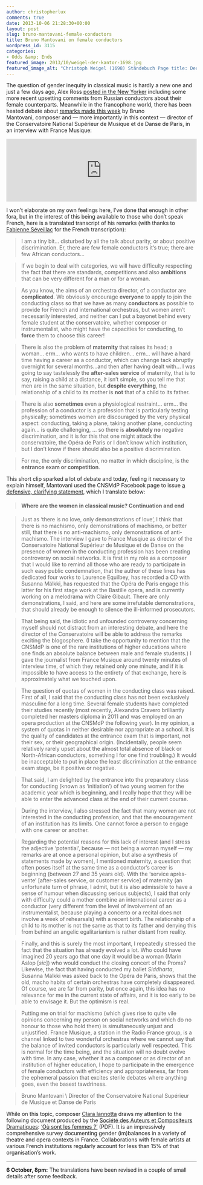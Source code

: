```yaml
---
author: christopherlux
comments: true
date: 2013-10-06 21:28:30+00:00
layout: post
slug: bruno-mantovani-female-conductors
title: Bruno Mantovani on female conductors
wordpress_id: 3115
categories:
- Odds &amp; Ends
featured_image: 2013/10/weigel-der-kantor-1698.jpg
featured_image_alt: "Christoph Weigel (1698) Ständebuch Page title: Der Kantor (Dirigent)"
---
```


The question of gender inequity in classical music is hardly a new one and just a few days ago, Alex Ross [posted in the New Yorker](http://www.newyorker.com/online/blogs/culture/2013/10/women-gays-and-classical-music.html) including some more recent upsetting comments from Russian conductors about their female counterparts. Meanwhile in the francophone world, there has been heated debate about [remarks made this week](https://soundcloud.com/france-musique/bruno-mantovani-directeur-du) by Bruno Mantovani, composer and — more importantly in this context — director of the Conservatoire National Supérieur de Musique et de Danse de Paris, in an interview with France Musique:

<p><iframe src="https://w.soundcloud.com/player/?url=http%3A%2F%2Fapi.soundcloud.com%2Ftracks%2F113623252&amp;color=77101c&amp;auto_play=false&amp;show_artwork=false" height="166" width="100%" frameborder="no" scrolling="no"></iframe></p>

I won’t elaborate on my own feelings here, I’ve done that enough in other fora, but in the interest of this being available to those who don’t speak French, here is a translated transcript of his remarks (with thanks to [Fabienne Séveillac](http://www.fabienneseveillac.com/) for the French transcription):

> I am a tiny bit… disturbed by all the talk about parity, or about positive discrimination. Er, there are few female conductors it’s true; there are few African conductors…

> If we begin to deal with categories, we will have difficulty respecting the fact that there are standards, competitions and also **ambitions** that can be very different for a man or for a woman.

> As you know, the aims of an orchestra director, of a conductor are **complicated**. We obviously encourage **everyone** to apply to join the conducting class so that we have as many **conductors** as possible to provide for French and international orchestras, but women aren’t necessarily interested, and neither can I put a bayonet behind every female student at the conservatoire, whether composer or instrumentalist, who might have the capacities for conducting, to **force** them to choose this career!

> There is also the problem of **maternity** that raises its head; a woman… erm… who wants to have children… erm… will have a hard time having a career as a conductor, which can change tack abruptly overnight for several months…and then after having dealt with… I was going to say tastelessly the **after-sales service** of maternity, that is to say, raising a child at a distance, it isn’t simple, so you tell me that men are in the same situation, but **despite everything**, the relationship of a child to its mother is **not** that of a child to its father.

> There is also **sometimes** even a physiological restraint… erm… the profession of a conductor is a profession that is particularly testing physically; sometimes women are discouraged by the very physical aspect: conducting, taking a plane, taking another plane, conducting again… is quite challenging, … so there is **absolutely no** negative discrimination, and it is for this that one might attack the conservatoire, the Opéra de Paris or I don’t know which institution, but I don’t know if there should also be a positive discrimination.

> For me, the only discrimination, no matter in which discipline, is the **entrance exam or competition**.

This short clip sparked a lot of debate and today, feeling it necessary to explain himself, Mantovani used the CNSMdP Facebook page to issue [a defensive, clarifying statement](https://www.facebook.com/conservatoiredeparis.cnsmdp/posts/520629861364907), which I translate below:

> #### Where are the women in classical music? Continuation and end

> Just as ‘there is no love, only demonstrations of love’, I think that there is no machismo, only demonstrations of machismo, or better still, that there is no anti-machismo, only demonstrations of anti-machismo. The interview I gave to France Musqiue as director of the Conservatoire National Supérieur de Musique et de Danse on the presence of women in the conducting profession has been creating controversy on social networks. It is first in my role as a composer that I would like to remind all those who are ready to participate in such easy public condemnation, that the author of these lines has dedicated four works to Laurence Equilbey, has recorded a CD with Susanna Mälkki, has requested that the Opéra de Paris engage this latter for his first stage work at the Bastille opera, and is currently working on a melodrama with Claire Gibault. There are only demonstrations, I said, and here are some irrefutable demonstrations, that should already be enough to silence the ill-informed prosecutors.

> That being said, the idiotic and unfounded controversy concerning myself should not distract from an interesting debate, and here the director of the Conservatoire will be able to address the remarks exciting the blogosphere. (I take the opportunity to mention that the CNSMdP is one of the rare institutions of higher educations where one finds an absolute balance between male and female students.) I gave the journalist from France Musique around twenty minutes of interview time, of which they retained only one minute, and if it is impossible to have access to the entirety of that exchange, here is approximately what we touched upon.

> The question of quotas of women in the conducting class was raised. First of all, I said that the conducting class has not been exclusively masculine for a long time. Several female students have completed their studies recently (most recently, Alexandra Cravero brilliantly completed her masters diploma in 2011 and was employed on an opera production at the CNSMdP the following year). In my opinion, a system of quotas in neither desirable nor appropriate at a school. It is the quality of candidates at the entrance exam that is important, not their sex, or their geographical origin. (Incidentally, people seem relatively rarely upset about the almost total absence of black or North-African conductors, something I for one find troubling.) It would be inacceptable to put in place the least discrimination at the entrance exam stage, be it positive or negative.

> That said, I am delighted by the entrance into the preparatory class for conducting (known as ‘initiation’) of two young women for the academic year which is beginning, and I really hope that they will be able to enter the advanced class at the end of their current course.

> During the interview, I also stressed the fact that many women are not interested in the conducting profession, and that the encouragement of an institution has its limits. One cannot force a person to engage with one career or another.

> Regarding the potential reasons for this lack of interest (and I stress the adjective ‘potential’, because — not being a woman myself — my remarks are at once a personal opinion, but also a synthesis of statements made by women), I mentioned maternity, a question that often poses itself at the same time as a conductor’s career is beginning (between 27 and 35 years old). With the ‘service après-vente’ [after-sales service, or customer service] of maternity (an unfortunate turn of phrase, I admit, but it is also admissible to have a sense of humour when discussing serious subjects), I said that only with difficulty could a mother combine an international career as a conductor (very different from the level of involvement of an instrumentalist, because playing a concerto or a recital does not involve a week of rehearsals) with a recent birth. The relationship of a child to its mother is not the same as that to its father and denying this from behind an angelic egalitarianism is rather distant from reality.

> Finally, and this is surely the most important, I repeatedly stressed the fact that the situation has already evolved a lot. Who could have imagined 20 years ago that one day it would be a woman (Marin Aslop [_sic_]) who would conduct the closing concert of the Proms? Likewise, the fact that having conducted my ballet _Siddharta_, Susanna Mälkki was asked back to the Opéra de Paris, shows that the old, macho habits of certain orchestras have completely disappeared. Of course, we are far from parity, but once again, this idea has no relevance for me in the current state of affairs, and it is too early to be able to envisage it. But the optimism is real.

> Putting me on trial for machismo (which gives rise to quite vile opinions concerning my person on social networks and which do no honour to those who hold them) is simultaneously unjust and unjustified. France Musique, a station in the Radio France group, is a channel linked to two wonderful orchestras where we cannot say that the balance of invited conductors is particularly well respected. This is normal for the time being, and the situation will no doubt evolve with time. In any case, whether it as a composer or as director of an institution of higher education, I hope to participate in the emergence of female conductors with efficiency and appropriateness, far from the ephemeral passion that excites sterile debates where anything goes, even the basest tawdriness.

> Bruno Mantovani \\
Director of the Conservatoire National Supérieur de Musique et Danse de Paris

While on this topic, composer [Clara Iannotta](http://claraiannotta.com/) draws my attention to the following document produced by the [Société des Auteurs et Compositeurs Dramatiques](http://sacd.fr/): [‘Où sont les femmes ?’](http://www.sacd.fr/uploads/tx_sacdresources/OuSontLesFemmes2013.pdf) (PDF). It is an impressively comprehensive survey documenting gender (im)balances in a variety of theatre and opera contexts in France. Collaborations with female artists at various French institutions regularly account for less than 15% of that organisation’s work.

* * *

**6 October, 8pm:** The translations have been revised in a couple of small details after some feedback.
